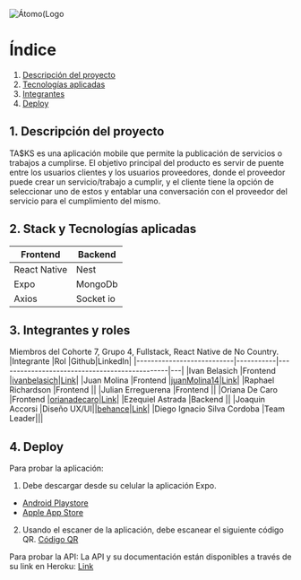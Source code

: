 ![Átomo(Logo](https://user-images.githubusercontent.com/70997096/195192003-f7ad3de0-602a-4eea-bf0d-c615d5cdc547.png)


<a name="ES"></a>
# Índice 
1. [Descripción del proyecto](#descripcion)
2. [Tecnologías aplicadas](#tecnologias)
3. [Integrantes](#integrantes)
4. [Deploy](#deploy-es)

<a name="descripcion"></a>
## 1. Descripción del proyecto 
TA$KS es una aplicación mobile que permite la publicación de servicios o trabajos a cumplirse. El objetivo principal del producto es servir de puente entre los usuarios clientes y los usuarios proveedores, donde el proveedor puede crear un servicio/trabajo a cumplir, y el cliente tiene la opción de seleccionar uno de estos y entablar una conversación con el proveedor del servicio para el cumplimiento del mismo.

<a name="tecnologias"></a>
## 2. Stack y Tecnologías aplicadas
|Frontend       |Backend        |
|---------------|---------------|
| React Native  |Nest        |
| Expo          |MongoDb     |
| Axios         |Socket io   |


<a name="integrantes"></a>
## 3. Integrantes y roles
Miembros del Cohorte 7, Grupo 4, Fullstack, React Native de No Country.
|Integrante                 |Rol        |Github|LinkedIn|
|---------------------------|-----------|-----------------------------------------------|---|
|Ivan Belasich                |Frontend   |[ivanbelasich](https://github.com/ivanbelasich)|[Link](https://www.linkedin.com/in/ivanbelasich/)|
|Juan Molina                  |Frontend   |[juanMolina14](https://github.com/juanMolina14)|[Link](https://www.linkedin.com/in/juan-molina-0000/)|
|Raphael Richardson           |Frontend   ||
|Julian Erreguerena           |Frontend   ||
|Oriana De Caro               |Frontend    |[orianadecaro](https://github.com/orianadecaro  )|[Link](https://www.linkedin.com/in/oriana-de-caro/)|
|Ezequiel Astrada             |Backend    ||
|Joaquin Accorsi              |Diseño UX/UI||[behance](https://www.behance.net/joaquinaccorsi)|[Link](https://www.linkedin.com/joaquinaccorsi)|
|Diego Ignacio Silva Cordoba  |Team Leader|||


<a name="deploy-es"></a>
## 4. Deploy
Para probar la aplicación:
1. Debe descargar desde su celular la aplicación Expo. 
- [Android Playstore](https://play.google.com/store/apps/details?id=host.exp.exponent)
- [Apple App Store](https://apps.apple.com/es/app/expo-go/id982107779)
2. Usando el escaner de la aplicación, debe escanear el siguiente código QR. [Código QR]()

Para probar la API:
La API y su documentación están disponibles a través de su link en Heroku: 
[Link](https://s4-07-m-reactnative.herokuapp.com/documentation#/)
